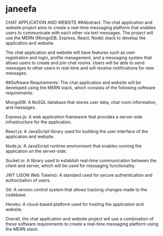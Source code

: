 # janeefa
CHAT APPLICATION AND WEBSITE
##Abstract:
The chat application and website project aims to create a real-time messaging platform that enables users to communicate with each other via text messages. The project will use the MERN (MongoDB, Express, React, Node) stack to develop the application and website.

The chat application and website will have features such as user registration and login, profile management, and a messaging system that allows users to create and join chat rooms. Users will be able to send messages to other users in real-time and will receive notifications for new messages.

##Software Requirements:
The chat application and website will be developed using the MERN stack, which consists of the following software requirements:

MongoDB: A NoSQL database that stores user data, chat room information, and messages.

Express.js: A web application framework that provides a server-side infrastructure for the application.

React.js: A JavaScript library used for building the user interface of the application and website.

Node.js: A JavaScript runtime environment that enables running the application on the server-side.

Socket.io: A library used to establish real-time communication between the client and server, which will be used for messaging functionality.

JWT (JSON Web Tokens): A standard used for secure authentication and authorization of users.

Git: A version control system that allows tracking changes made to the codebase.

Heroku: A cloud-based platform used for hosting the application and website.

Overall, the chat application and website project will use a combination of these software requirements to create a real-time messaging platform using the MERN stack.
